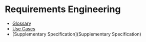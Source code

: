 # Requirements Engineering

* [Glossary](https://github.com/GabrielPelosi/Isep-Lapr2/blob/master/wiki/Glossary.md)
* [Use Cases](https://github.com/GabrielPelosi/Isep-Lapr2/blob/master/wiki/Use%20Cases.md)
* [Supplementary Specification](Supplementary Specification)
